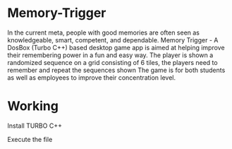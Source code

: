  # Memory-Trigger
 
In the current meta, people with good memories are often seen as knowledgeable, smart, competent, and dependable. 
Memory Trigger - A DosBox (Turbo C++) based desktop game app is aimed at helping improve their remembering power in a fun and easy way.
The player is shown a randomized sequence on a grid consisting of 6 tiles, the players need to remember and repeat the sequences shown
The game is for both students as well as employees to improve their concentration level. 

# Working

Install TURBO C++

Execute the file
